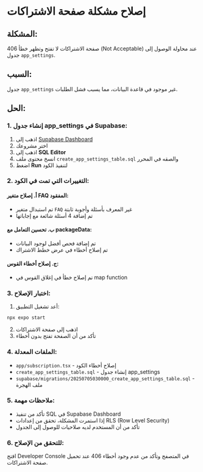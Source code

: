 # إصلاح مشكلة صفحة الاشتراكات

## المشكلة:
صفحة الاشتراكات لا تفتح وتظهر خطأ 406 (Not Acceptable) عند محاولة الوصول إلى جدول `app_settings`.

## السبب:
جدول `app_settings` غير موجود في قاعدة البيانات، مما يسبب فشل الطلبات.

## الحل:

### 1. إنشاء جدول app_settings في Supabase:

1. اذهب إلى [Supabase Dashboard](https://supabase.com/dashboard)
2. اختر مشروعك
3. اذهب إلى **SQL Editor**
4. انسخ محتوى ملف `create_app_settings_table.sql` والصقه في المحرر
5. اضغط **Run** لتنفيذ الكود

### 2. التغييرات التي تمت في الكود:

#### أ. إصلاح متغير FAQ المفقود:
- تم استبدال متغير `FAQ` غير المعرف بأسئلة وأجوبة ثابتة
- تم إضافة 4 أسئلة شائعة مع إجاباتها

#### ب. تحسين التعامل مع packageData:
- تم إضافة فحص أفضل لوجود البيانات
- تم إصلاح أخطاء في عرض خطط الاشتراك

#### ج. إصلاح أخطاء القوس:
- تم إصلاح خطأ في إغلاق القوس في map function

### 3. اختبار الإصلاح:

1. أعد تشغيل التطبيق:
```bash
npx expo start
```

2. اذهب إلى صفحة الاشتراكات
3. تأكد من أن الصفحة تفتح بدون أخطاء

### 4. الملفات المعدلة:

- `app/subscription.tsx` - إصلاح أخطاء الكود
- `create_app_settings_table.sql` - إنشاء جدول app_settings
- `supabase/migrations/20250705030000_create_app_settings_table.sql` - ملف الهجرة

### 5. ملاحظات مهمة:

- تأكد من تنفيذ SQL في Supabase Dashboard
- إذا استمرت المشكلة، تحقق من إعدادات RLS (Row Level Security)
- تأكد من أن المستخدم لديه صلاحيات للوصول إلى الجدول

### 6. للتحقق من الإصلاح:

افتح Developer Console في المتصفح وتأكد من عدم وجود أخطاء 406 عند تحميل صفحة الاشتراكات. 